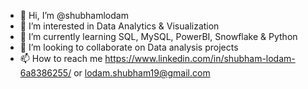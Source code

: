 - 👋 Hi, I’m @shubhamlodam
- 👀 I’m interested in Data Analytics & Visualization
- 🌱 I’m currently learning SQL, MySQL, PowerBI, Snowflake & Python
- 💞️ I’m looking to collaborate on Data analysis projects
- 📫 How to reach me https://www.linkedin.com/in/shubham-lodam-6a8386255/ or lodam.shubham19@gmail.com

<!---
shubhamlodam/shubhamlodam is a ✨ special ✨ repository because its `README.md` (this file) appears on your GitHub profile.
You can click the Preview link to take a look at your changes.
--->
